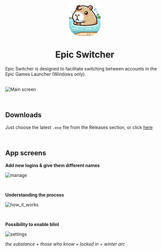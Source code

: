 <div align="center">
  <a href="#" target="_blank">
    <img src="./Assets/capy_icon.png" alt="Project Icon" width="100">
  </a>
  <h1>Epic Switcher</h1>
</div>

Epic Switcher is designed to facilitate switching between accounts in the Epic Games Launcher (Windows only).
<br/><br/>

![Main screen](./Demo/accounts.png) 

<br/>

## Downloads

Just choose the latest `.exe` file from the Releases section, or click [here]()

<br/>

##  App screens

**Add new logins & give them different names**

![manage](./Demo/manage.png)

<br/>

**Understanding the process**

![how_it_works](./Demo/how_it_works.png) 

<br/>

**Possibility to enable blinl**

![settings](./Demo/settings.png) 

*the substance + those who know + locked in = winter arc*
